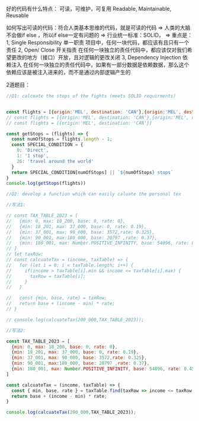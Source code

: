 好的代码有什么特点：
可读，可维护，可复用
Readable, Maintainable, Reusable

如何写出可读的代码：符合人类基本思维的代码，就是可读的代码
=> 人类的大脑不会做if else ，所以if else一定有问题的
=> 行业统一标准：SOLID，
=> 重点是：
1, Single Responsibility		单一职责
项目中，任何一块代码，都应该有且只有一个责任
2, Open/ Close			开关指责
在任何一块独立的责任代码中，都应该仅对我们希望更改的地方（接口）开放，且对逻辑的更改关闭
3, Dependency Injection 	依赖注入
在任何一块独立的责任代码中，如果有一部分数据是依赖数据，那么这个依赖应该是被注入进来的，而不是通过内部逻辑产生的

2道题目：
```Javascript
//Q1: calcuate the stops of the fights (meets SOLID requirments)


const flights = [{origin:'MEL', destination: 'CAN'},{origin:'MEL', destination: 'CAN'},{origin:'MEL', destination: 'CAN'}]
// const flights = [{origin:'MEL', destination: 'CAN'},{origin:'MEL', destination: 'CAN'}]
// const flights = [{origin:'MEL', destination: 'CAN'}]

const getStops = (flights) => {
  const numOfStops = flights.length - 1;
  const SPECIAL_CONDITION = {
    0: 'Direct',
    1: '1 stop',
    26: 'travel around the world'
  }
  return SPECIAL_CONDITION[numOfStops] || `${numOfStops} stops`
}
console.log(getStops(flights))
```

```Javascript
//Q2: develop a function which can easily caluate the personal tex 

//写法1:

// const TAX_TABLE_2023 = [
//   {min: 0, max: 18_200, base: 0, rate: 0},
//   {min: 18_201, max: 37_000, base: 0, rate: 0.19},
//   {min: 37_001, max: 90_000, base: 3572,rate: 0.325},
//   {min: 90_001, max:180_000, base: 20797 ,rate: 0.37},
//   {min: 180_001, max: Number.POSITIVE_INFINITY, base: 54096, rate: 0.45}
// ]
// let taxRow;
// const calcuateTax = (income, taxTable) => {
//   for (let i = 0; i < taxTable.length; i++) {
//     if(income > taxTable[i].min && income <= taxTable[i].max) {
//       taxRow = taxTable[i];
//     }
//   }

//   const {min, base, rate} = taxRow;
//   return base + (income - min) * rate;
// }

// console.log(calcuateTax(200_000,TAX_TABLE_2023));

//写法2:

const TAX_TABLE_2023 = [
  {min: 0, max: 18_200, base: 0, rate: 0},
  {min: 18_201, max: 37_000, base: 0, rate: 0.19},
  {min: 37_001, max: 90_000, base: 3572,rate: 0.325},
  {min: 90_001, max:180_000, base: 20797 ,rate: 0.37},
  {min: 180_001, max: Number.POSITIVE_INFINITY, base: 54096, rate: 0.45}
]

const calcuateTax = (income, taxTable) => {
  const { min, base, rate } = taxTable.find(taxRow => income <= taxRow.max && income > taxRow.min)
  return base + (income - min) * rate;
}

console.log(calcuateTax(200_000,TAX_TABLE_2023));
```
